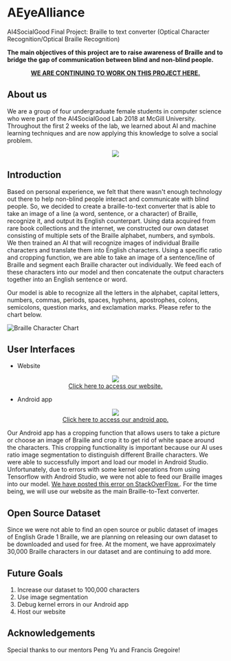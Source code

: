 # AEyeAlliance
AI4SocialGood Final Project: Braille to text converter (Optical Character Recognition/Optical Braille Recognition)

<b>The main objectives of this project are to raise awareness of Braille and to bridge the gap of communication between blind and non-blind people.</b>

<p align="center"><b><a href="https://github.com/AEyeAlliance">WE ARE CONTINUING TO WORK ON THIS PROJECT HERE.</a></b></p>

## About us ##
We are a group of four undergraduate female students in computer science who were part of the AI4SocialGood Lab 2018 at McGill University. Throughout the first 2 weeks of the lab, we learned about AI and machine learning techniques and are now applying this knowledge to solve a social problem. 

<p align="center"> 
  <img src="https://github.com/HelenG123/aeye-alliance/blob/master/static/grouppic.jpg?raw=true" />
</p>

## Introduction ##
Based on personal experience, we felt that there wasn't enough technology out there to help non-blind people interact and communicate with blind people. So, we decided to create a braille-to-text converter that is able to take an image of a line (a word, sentence, or a character) of Braille, recognize it, and output its English counterpart. Using data acquired from rare book collections and the internet, we constructed our own dataset consisting of multiple sets of the Braille alphabet, numbers, and symbols. We then trained an AI that will recognize images of individual Braille characters and translate them into English characters. Using a specific ratio and cropping function, we are able to take an image of a sentence/line of Braille and segment each Braille character out individually. We feed each of these characters into our model and then concatenate the output characters together into an English sentence or word.

Our model is able to recognize all the letters in the alphabet, capital letters, numbers, commas, periods, spaces, hyphens, apostrophes, colons, semicolons, question marks, and exclamation marks. Please refer to the chart below. 

![Braille Character Chart](https://github.com/HelenG123/aeye-alliance/blob/master/static/braille_character_chart.jpg)

## User Interfaces ##
* Website

<p align="center"> 
  <img src="https://github.com/HelenG123/aeye-alliance/blob/master/static/web.gif?raw=true" /></br>
  <a href="https://github.com/AEyeAlliance/web-application">Click here to access our website.</a> 
</p>

* Android app

<p align="center"> 
  <img src="https://github.com/HelenG123/aeye-alliance/blob/master/static/android_app.gif?raw=true" /></br>
  <a href="https://github.com/AEyeAlliance/android-app">Click here to access our android app.</a> 
</p>

Our Android app has a cropping function that allows users to take a picture or choose an image of Braille and crop it to get rid of white space around the characters. This cropping functionality is important because our AI uses ratio image segmentation to distinguish different Braille characters. We were able to successfully import and load our model in Android Studio. Unfortunately, due to errors with some kernel operations from using Tensorflow with Android Studio, we were not able to feed our Braille images into our model. [We have posted this error on StackOverFlow.](https://stackoverflow.com/questions/50955816/java-lang-illegalargumentexception-no-opkernel-was-registered-to-support-op-ga). For the time being, we will use our website as the main Braille-to-Text converter.

## Open Source Dataset ##
Since we were not able to find an open source or public dataset of images of English Grade 1 Braille, we are planning on releasing our own dataset to be downloaded and used for free. At the moment, we have approximately 30,000 Braille characters in our dataset and are continuing to add more.

## Future Goals ##
1. Increase our dataset to 100,000 characters
2. Use image segmentation
3. Debug kernel errors in our Android app
4. Host our website

## Acknowledgements ##
Special thanks to our mentors Peng Yu and Francis Gregoire!

